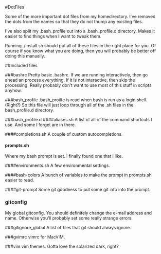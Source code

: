 #DotFiles

Some of the more important dot files from my homedirectory.
I've removed the dots from the names so that they do not thump any existing files.

I've also split my .bash_profile out into a .bash_profile.d directory. Makes it easier to find things when I want to tweak them.

Running ./install.sh should put all of these files in the right place for you. Of course if you know what you are doing, then you will probably be better off doing this manually.

##Included files

###bashrc
Pretty basic .bashrc. If we are running interactively, then go ahead an process everything. If it is not interactive, then skip the processing. Really probably don't want to use most of this stuff in scripts anyhow.

###bash_profile
.bash_proilfe is read when bash is run as a login shell. (Right?) So this file will just loop through all of the .sh files in the bash_profile.d directory.

###bash_profile.d
####aliases.sh
A list of all of the command shortcuts I use. And some I forget are in there.

####completions.sh
A couple of custom autocompletions. 

#### prompts.sh
Where my bash prompt is set. I finally found one that I like.

####environments.sh
A few environmental settings.

####bash-colors
A bunch of variables to make the prompt in prompts.sh easier to read. 

####git-prompt
Some git goodness to put some git info into the prompt.

### gitconfig
My global gitconfig. You should definitely change the e-mail address and name. Otherwise you'll probably set some really strange errors.

###gitignore_global
A list of files that git should always ignore.

###gvimrc
vimrc for MacVIM. 

###vim
vim themes. Gotta love the solarized dark, right?